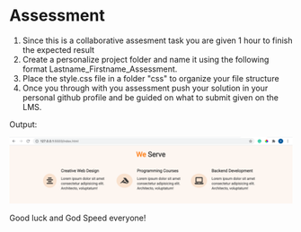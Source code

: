 # Assessment

1. Since this is a collaborative assesment task you are given 1 hour to finish the expected result
2. Create a personalize project folder and name it using the following format Lastname_Firstname_Assessment.
3. Place the style.css file in a folder "css" to organize your file structure
4. Once you through with you assessment push your solution in your personal github profile and be guided on what to submit given on the LMS.

Output:

![alt text](https://github.com/cfbautistaofficial01/Assessment/blob/main/assessment_output.png)

Good luck and God Speed everyone!
